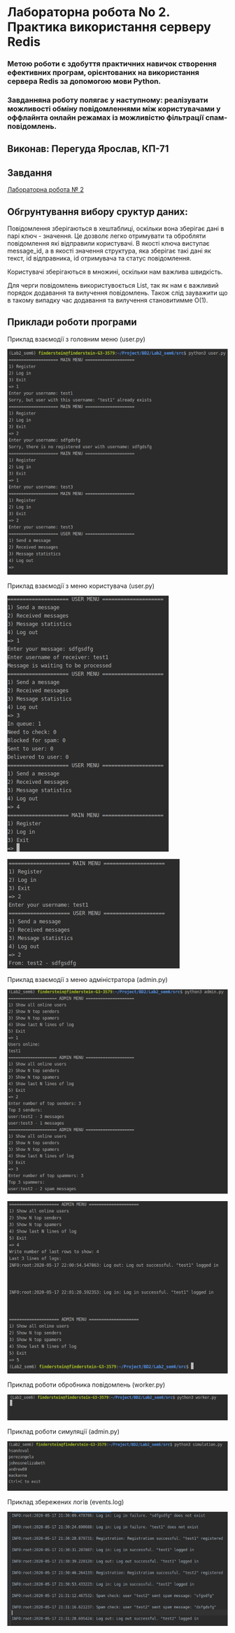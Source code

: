 # Лабораторна робота No 2. Практика використання серверу Redis
### Метою роботи є здобуття практичних навичок створення ефективних програм, орієнтованих на використання сервера Redis за допомогою мови Python.

### Завдання​ на роботу полягає у наступному: реалізувати можливості обміну повідомленнями між користувачами у оффлайнта онлайн режамах із можливістю фільтрації спам-повідомлень.

## Виконав: Перегуда Ярослав, КП-71

## Завдання 

[Лабораторна робота № 2](http://scs.kpi.ua/sites/default/files/lab2_bd2-db2019_2020.pdf)

## Обгрунтування вибору сруктур даних:

Повідомлення зберігаються в хештаблиці, оскільки вона зберігає дані в парі ключ - значення. Це дозволє легко отримувати та обробляти повідомлення які відправили користувачі.
В якості ключа виступає message_id, а в якості значення структура, яка зберігає такі дані як текст, id відправника, id отримувача та статус повідомлення.

Користувачі зберігаються в множині, оскільки нам важлива швидкість.

Для черги повідомлень використувоється List, так як нам є важливий порядок додавання та вилучення повідомлень. Також слід зауважити що в такому випадку час додавання та вилучення становитимме О(1).


## Приклади роботи програми

Приклад взаємодії з головним меню (user.py)

![1](./img/1.png)

Приклад взаємодії з меню користувача (user.py)

![1](./img/2.png)

![1](./img/4.png)

Приклад взаємодії з меню адміністратора (admin.py)

![1](./img/5.png)

![1](./img/6.png)

Приклад роботи обробника повідомлень (worker.py)

![1](./img/7.png)

Приклад роботи симуляції (admin.py)

![1](./img/8.png)

Приклад збережених логів (events.log)

![1](./img/9.png)

